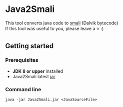 # Java2Smali
This tool converts java code to [smali](https://github.com/JesusFreke/smali) (Dalvik bytecode)
<br>If this tool was useful to you, please leave a ⭐ :)

## Getting started

### Prerequisites
* **JDK 8 or upper** installed
* Java2Smali latest [jar](https://github.com/Techno-Developer/Java2Smali/releases/latest)

### Command line
`java -jar Java2Smali.jar <JavaSourceFile>`
